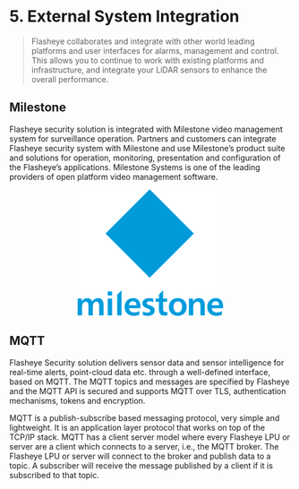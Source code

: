 # 5. External System Integration

> Flasheye collaborates and integrate with other world leading platforms and user interfaces for alarms, management and control. This allows you to continue to work with existing platforms and infrastructure, and integrate your LiDAR sensors to enhance the overall performance. 

## Milestone
Flasheye security solution is integrated with Milestone video management system for surveillance operation. Partners and customers can integrate Flasheye security system with Milestone and use Milestone’s product suite and solutions for operation, monitoring, presentation and configuration of the Flasheye’s applications. Milestone Systems is one of the leading providers of open platform video management software.

<p align="center">
  <img src="../_media/5_esi_pic1_logo.png" />
</p>

## MQTT
Flasheye Security solution delivers sensor data and sensor intelligence for real-time alerts, point-cloud data etc. through a well-defined interface, based on MQTT. The MQTT topics and messages are specified by Flasheye and the MQTT API is secured and supports MQTT over TLS, authentication mechanisms, tokens and encryption. 

MQTT is a publish-subscribe based messaging protocol, very simple and lightweight. It is an application layer protocol that works on top of the TCP/IP stack. MQTT has a client server model where every Flasheye LPU or server are a client which connects to a server, i.e., the MQTT broker. The Flasheye LPU or server will connect to the broker and publish data to a topic. A subscriber will receive the message published by a client if it is subscribed to that topic.
